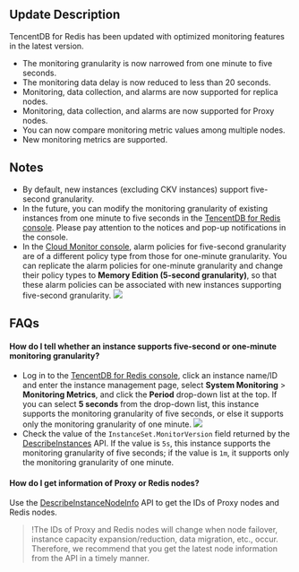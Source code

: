 ## Update Description
TencentDB for Redis has been updated with optimized monitoring features in the latest version.
- The monitoring granularity is now narrowed from one minute to five seconds.
- The monitoring data delay is now reduced to less than 20 seconds.
- Monitoring, data collection, and alarms are now supported for replica nodes.
- Monitoring, data collection, and alarms are now supported for Proxy nodes.
- You can now compare monitoring metric values among multiple nodes.
- New monitoring metrics are supported.

## Notes
- By default, new instances (excluding CKV instances) support five-second granularity.
- In the future, you can modify the monitoring granularity of existing instances from one minute to five seconds in the [TencentDB for Redis console](https://console.cloud.tencent.com/redis). Please pay attention to the notices and pop-up notifications in the console.
- In the [Cloud Monitor console](https://console.cloud.tencent.com/monitor/policylist/create), alarm policies for five-second granularity are of a different policy type from those for one-minute granularity. You can replicate the alarm policies for one-minute granularity and change their policy types to **Memory Edition (5-second granularity)**, so that these alarm policies can be associated with new instances supporting five-second granularity.
![](https://main.qcloudimg.com/raw/9bfa0b792d4c0ddc4b262ea5357575e3.png)
## FAQs
#### How do I tell whether an instance supports five-second or one-minute monitoring granularity?
- Log in to the [TencentDB for Redis console](https://console.cloud.tencent.com/redis), click an instance name/ID and enter the instance management page, select **System Monitoring** > **Monitoring Metrics**, and click the **Period** drop-down list at the top. If you can select **5 seconds** from the drop-down list, this instance supports the monitoring granularity of five seconds, or else it supports only the monitoring granularity of one minute.
![](https://main.qcloudimg.com/raw/e7833ebba07a4dd949c911c58940a4d0.png)
- Check the value of the `InstanceSet.MonitorVersion` field returned by the [DescribeInstances](https://intl.cloud.tencent.com/document/product/239/32065) API. If the value is `5s`, this instance supports the monitoring granularity of five seconds; if the value is `1m`, it supports only the monitoring granularity of one minute.

#### How do I get information of Proxy or Redis nodes?
Use the [DescribeInstanceNodeInfo](https://intl.cloud.tencent.com/document/product/239/38627) API to get the IDs of Proxy nodes and Redis nodes.
>!The IDs of Proxy and Redis nodes will change when node failover, instance capacity expansion/reduction, data migration, etc., occur. Therefore, we recommend that you get the latest node information from the API in a timely manner.

